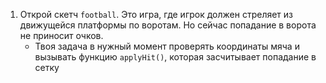 1. Открой скетч `football`. Это игра, где игрок должен стреляет из движущейся платформы по воротам. 
Но сейчас попадание в ворота не приносит очков.
   * Твоя задача в нужный момент проверять координаты мяча и вызывать функцию `applyHit()`, которая засчитывает попадание в сетку
